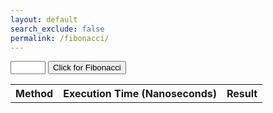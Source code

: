 ```yaml
---
layout: default
search_exclude: false
permalink: /fibonacci/
---
```


<input type="number" id="fibonacci_box" name="fibonacci_box" min="1" max="99">
<button onclick="fibonacciCall()">Click for Fibonacci</button>
<table id="fibonacci_data">
    <tr>
        <th>Method</th>
        <th>Execution Time (Nanoseconds)</th>
        <th>Result</th>
    </tr>
    <!--data goes here-->
</table>
<script>
    function fibonacciCall() {
        fetch("http://localhost:8115/api/fibonacci/" + String(document.getElementById("fibonacci_box").value), {
            method: 'GET',
            headers: {
                'Content-Type': 'application/json',
            }
        })
        .then(response => {
            if (!response.ok) {
                throw new Error(`HTTP error! Status: ${response.status}`);
            }
            return response.json();
        })
        .then(data => {
            // handling the response data
            console.log(data);
            var result = data['result'];
            var names = ["For Loop", "While Loop", "Stream Loop", "Golden Ratio", "Matrix Exponentiation"];
            // var goldenRatioTime = data['golden_Ratio'];
            // var matrixExponentiationTime = data['matrix_Exponentiation'];
            // var methodArray = [goldenRatioTime, matrixExponentiationTime];
            for (var i = 0; i < names.length; i++) {
                var newRow = document.createElement("tr");
                var nameCol = document.createElement("td");
                nameCol.innerHTML = names[i];
                var executionCol = document.createElement("td");
                executionCol.innerHTML = String(data[names[i]]["executionTime"]);
                var resultCol = document.createElement("td");
                resultCol.innerHTML = String(data[names[i]]["result"]);
                newRow.appendChild(nameCol);
                newRow.appendChild(executionCol);
                newRow.appendChild(resultCol);
                document.getElementById("fibonacci_data").appendChild(newRow);
            }
        })
        .catch(error => {
            // handling errors
            console.error('Fetch error:', error);
        });
    }
</script>
